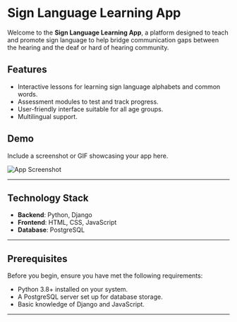 # Sign Language Learning App

Welcome to the **Sign Language Learning App**, a platform designed to teach and promote sign language to help bridge communication gaps between the hearing and the deaf or hard of hearing community.

## Features
- Interactive lessons for learning sign language alphabets and common words.
- Assessment modules to test and track progress.
- User-friendly interface suitable for all age groups.
- Multilingual support.

## Demo
Include a screenshot or GIF showcasing your app here.

![App Screenshot](link-to-screenshot-or-demo.gif)

---

## Technology Stack
- **Backend**: Python, Django
- **Frontend**: HTML, CSS, JavaScript
- **Database**: PostgreSQL 


---

## Prerequisites
Before you begin, ensure you have met the following requirements:
- Python 3.8+ installed on your system.
- A PostgreSQL server set up for database storage.
- Basic knowledge of Django and JavaScript.

---
